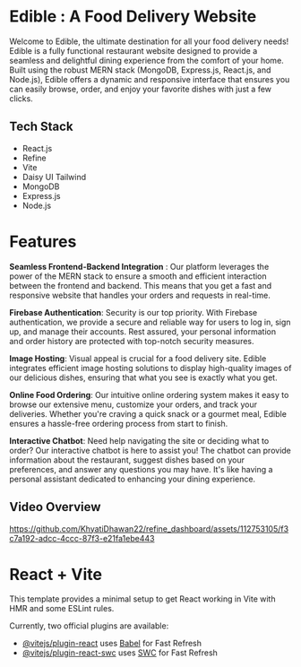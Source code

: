 # Edible : A Food Delivery Website
Welcome to Edible, the ultimate destination for all your food delivery needs! Edible is a fully functional restaurant website designed to provide a seamless and delightful dining experience from the comfort of your home. Built using the robust MERN stack (MongoDB, Express.js, React.js, and Node.js), Edible offers a dynamic and responsive interface that ensures you can easily browse, order, and enjoy your favorite dishes with just a few clicks.

## Tech Stack
- React.js
- Refine
- Vite
- Daisy UI Tailwind
- MongoDB
- Express.js
- Node.js

# Features
**Seamless Frontend-Backend Integration** : Our platform leverages the power of the MERN stack to ensure a smooth and efficient interaction between the frontend and backend. This means that you get a fast and responsive website that handles your orders and requests in real-time.

**Firebase Authentication**: Security is our top priority. With Firebase authentication, we provide a secure and reliable way for users to log in, sign up, and manage their accounts. Rest assured, your personal information and order history are protected with top-notch security measures.

**Image Hosting**: Visual appeal is crucial for a food delivery site. Edible integrates efficient image hosting solutions to display high-quality images of our delicious dishes, ensuring that what you see is exactly what you get.

**Online Food Ordering**: Our intuitive online ordering system makes it easy to browse our extensive menu, customize your orders, and track your deliveries. Whether you're craving a quick snack or a gourmet meal, Edible ensures a hassle-free ordering process from start to finish.

**Interactive Chatbot**: Need help navigating the site or deciding what to order? Our interactive chatbot is here to assist you! The chatbot can provide information about the restaurant, suggest dishes based on your preferences, and answer any questions you may have. It's like having a personal assistant dedicated to enhancing your dining experience.

## Video Overview

https://github.com/KhyatiDhawan22/refine_dashboard/assets/112753105/f3c7a192-adcc-4ccc-87f3-e21fa1ebe443

# React + Vite

This template provides a minimal setup to get React working in Vite with HMR and some ESLint rules.

Currently, two official plugins are available:

- [@vitejs/plugin-react](https://github.com/vitejs/vite-plugin-react/blob/main/packages/plugin-react/README.md) uses [Babel](https://babeljs.io/) for Fast Refresh
- [@vitejs/plugin-react-swc](https://github.com/vitejs/vite-plugin-react-swc) uses [SWC](https://swc.rs/) for Fast Refresh

